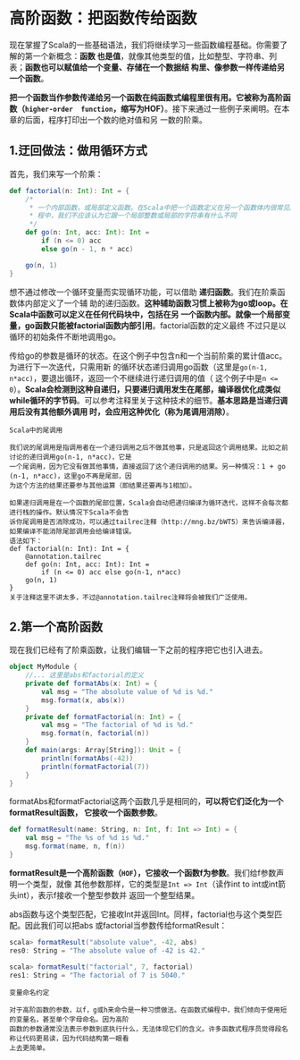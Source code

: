 高阶函数：把函数传给函数
================================================================================
现在掌握了Scala的一些基础语法，我们将继续学习一些函数编程基础。你需要了解的第一个新概念：**函数
也是值**，就像其他类型的值，比如整型、字符串、列表；**函数也可以赋值给一个变量、存储在一个数据结
构里、像参数一样传递给另一个函数**。

**把一个函数当作参数传递给另一个函数在纯函数式编程里很有用。它被称为高阶函数（`higher-order 
function`，缩写为HOF）**。接下来通过一些例子来阐明。在本章的后面，程序打印出一个数的绝对值和另
一数的阶乘。

## 1.迂回做法：做用循环方式
首先，我们来写一个阶乘：
```scala
def factorial(n: Int): Int = {
    /*
     * 一个内部函数，或局部定义函数。在Scala中把一个函数定义在另一个函数体内很常见。在函数式编
     * 程中，我们不应该认为它跟一个局部整数或局部的字符串有什么不同
     */
    def go(n: Int, acc: Int): Int = 
        if (n <= 0) acc 
        else go(n - 1, n * acc)

    go(n, 1)
}
```
想不通过修改一个循环变量而实现循环功能，可以借助 **递归函数**。我们在阶乘函数体内部定义了一个辅
助的递归函数。**这种辅助函数习惯上被称为go或loop。在Scala中函数可以定义在任何代码块中，包括在另
一个函数内部。就像一个局部变量，go函数只能被factorial函数内部引用**。factorial函数的定义最终
不过只是以循环的初始条件不断地调用go。

传给go的参数是循环的状态。在这个例子中包含n和一个当前阶乘的累计值acc。为进行下一次迭代，只需用新
的循环状态递归调用go函数（这里是`go(n-1, n*acc)`，要退出循环，返回一个不继续进行递归调用的值（
这个例子中是`n <= 0`）。**Scala会检测到这种自递归，只要递归调用发生在尾部，编译器优化成类似
while循环的字节码**。可以参考注释里关于这种技术的细节。**基本思路是当递归调用后没有其他额外调用
时，会应用这种优化（称为尾调用消除）**。
```
Scala中的尾调用

我们说的尾调用是指调用者在一个递归调用之后不做其他事，只是返回这个调用结果。比如之前讨论的递归调用go(n-1, n*acc)，它是
一个尾调用，因为它没有做其他事情，直接返回了这个递归调用的结果。另一种情况：1 + go (n-1, n*acc)，这里go不再是尾部，因
为这个方法的结果还要参与其他运算（即结果还要再与1相加）。

如果递归调用是在一个函数的尾部位置，Scala会自动把递归编译为循环迭代，这样不会每次都进行栈的操作。默认情况下Scala不会告
诉你尾调用是否消除成功，可以通过tailrec注释（http://mng.bz/bWT5）来告诉编译器，如果编译不能消除尾部调用会给编译错误。
语法如下：
def factorial(n: Int): Int = {
    @annotation.tailrec
    def go(n: Int, acc: Int): Int = 
        if (n <= 0) acc else go(n-1, n*acc)
    go(n, 1)
}
关于注释这里不讲太多，不过@annotation.tailrec注释将会被我们广泛使用。
```

## 2.第一个高阶函数
现在我们已经有了阶乘函数，让我们编辑一下之前的程序把它也引入进去。
```scala
object MyModule {
    //... 这里是abs和factorial的定义
    private def formatAbs(x: Int) = {
        val msg = "The absolute value of %d is %d."
        msg.format(x, abs(x))
    }
    private def formatFactorial(n: Int) = {
        val msg = "The factorial of %d is %d."
        msg.format(n, factorial(n))
    }
    def main(args: Array[String]): Unit = {
        println(formatAbs(-42))
        println(formatFactorial(7))
    }
}
```
formatAbs和formatFactorial这两个函数几乎是相同的，**可以将它们泛化为一个formatResult函数，
它接收一个函数参数**。
```scala
def formatResult(name: String, n: Int, f: Int => Int) = {
    val msg = "The %s of %d is %d."
    msg.format(name, n, f(n))
}
```
**formatResult是一个高阶函数（`HOF`），它接收一个函数f为参数**。我们给f参数声明一个类型，就像
其他参数那样，它的类型是`Int => Int`（读作int to int或int箭头int），表示f接收一个整型参数并
返回一个整型结果。

abs函数与这个类型匹配，它接收Int并返回Int。同样，factorial也与这个类型匹配。因此我们可以把abs
或factorial当参数传给formatResult：
```scala
scala> formatResult("absolute value", -42, abs)
res0: String = "The absolute value of -42 is 42."

scala> formatResult("factorial", 7, factorial)
res1: String = "The factorial of 7 is 5040."
```
```
变量命名约定

对于高阶函数的参数，以f，g或h来命令是一种习惯做法。在函数式编程中，我们倾向于使用短的变量名，甚至单个字母命名。因为高阶
函数的参数通常没法表示参数到底执行什么，无法体现它们的含义。许多函数式程序员觉得段名称让代码更易读，因为代码结构第一眼看
上去更简单。
```








